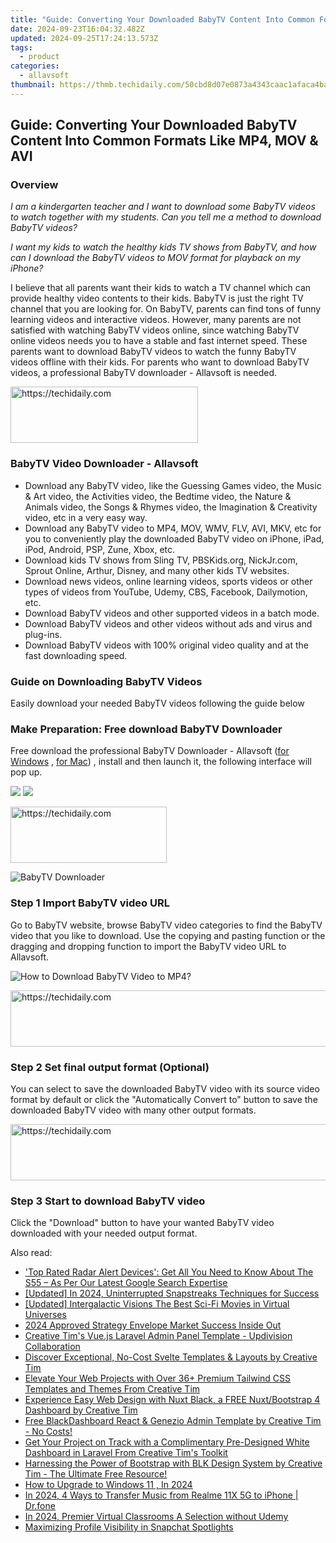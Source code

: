 ```yaml
---
title: "Guide: Converting Your Downloaded BabyTV Content Into Common Formats Like MP4, MOV & AVI"
date: 2024-09-23T16:04:32.482Z
updated: 2024-09-25T17:24:13.573Z
tags:
  - product
categories:
  - allavsoft
thumbnail: https://thmb.techidaily.com/50cbd8d07e0873a4343caac1afaca4ba3bdd492ab0995e73547b18cbc746d1e9.png
---
```


## Guide: Converting Your Downloaded BabyTV Content Into Common Formats Like MP4, MOV & AVI

### Overview

_I am a kindergarten teacher and I want to download some BabyTV videos to watch together with my students. Can you tell me a method to download BabyTV videos?_

_I want my kids to watch the healthy kids TV shows from BabyTV, and how can I download the BabyTV videos to MOV format for playback on my iPhone?_

I believe that all parents want their kids to watch a TV channel which can provide healthy video contents to their kids. BabyTV is just the right TV channel that you are looking for. On BabyTV, parents can find tons of funny learning videos and interactive videos. However, many parents are not satisfied with watching BabyTV videos online, since watching BabyTV online videos needs you to have a stable and fast internet speed. These parents want to download BabyTV videos to watch the funny BabyTV videos offline with their kids. For parents who want to download BabyTV videos, a professional BabyTV downloader - Allavsoft is needed.

<!-- affiliate ads begin -->
<a href="https://aligracehair.sjv.io/c/5597632/1915865/19272" target="_top" id="1915865">
  <img src="//a.impactradius-go.com/display-ad/19272-1915865" border="0" alt="https://techidaily.com" width="300" height="90"/>
</a>
<img height="0" width="0" src="https://aligracehair.sjv.io/i/5597632/1915865/19272" style="position:absolute;visibility:hidden;" border="0" />
<!-- affiliate ads end -->

### BabyTV Video Downloader - Allavsoft

* Download any BabyTV video, like the Guessing Games video, the Music & Art video, the Activities video, the Bedtime video, the Nature & Animals video, the Songs & Rhymes video, the Imagination & Creativity video, etc in a very easy way.
* Download any BabyTV video to MP4, MOV, WMV, FLV, AVI, MKV, etc for you to conveniently play the downloaded BabyTV video on iPhone, iPad, iPod, Android, PSP, Zune, Xbox, etc.
* Download kids TV shows from Sling TV, PBSKids.org, NickJr.com, Sprout Online, Arthur, Disney, and many other kids TV websites.
* Download news videos, online learning videos, sports videos or other types of videos from YouTube, Udemy, CBS, Facebook, Dailymotion, etc.
* Download BabyTV videos and other supported videos in a batch mode.
* Download BabyTV videos and other videos without ads and virus and plug-ins.
* Download BabyTV videos with 100% original video quality and at the fast downloading speed.

### Guide on Downloading BabyTV Videos

Easily download your needed BabyTV videos following the guide below

### Make Preparation: Free download BabyTV Downloader

Free download the professional BabyTV Downloader - Allavsoft ([for Windows](https://tools.techidaily.com/allavsoft/products/) , [for Mac](https://tools.techidaily.com/allavsoft/products/)) , install and then launch it, the following interface will pop up.

[![](https://www.allavsoft.com/how-to/../images/how-to/free-download-win.jpg)](https://tools.techidaily.com/allavsoft/products/) [![](https://www.allavsoft.com/how-to/../images/how-to/free-download-mac.jpg)](https://tools.techidaily.com/allavsoft/products/)

<!-- affiliate ads begin -->
<a href="https://aligracehair.sjv.io/c/5597632/2135354/19272" target="_top" id="2135354">
  <img src="//a.impactradius-go.com/display-ad/19272-2135354" border="0" alt="https://techidaily.com" width="250" height="90"/>
</a>
<img height="0" width="0" src="https://aligracehair.sjv.io/i/5597632/2135354/19272" style="position:absolute;visibility:hidden;" border="0" />
<!-- affiliate ads end -->

![BabyTV Downloader](https://www.allavsoft.com/how-to/../images/allavsoft/screen-shot-600.jpg)

### Step 1 Import BabyTV video URL

Go to BabyTV website, browse BabyTV video categories to find the BabyTV video that you like to download. Use the copying and pasting function or the dragging and dropping function to import the BabyTV video URL to Allavsoft.

![How to Download BabyTV Video to MP4?](https://www.allavsoft.com/how-to/../images/how-to/download-rtmp-video/download-rtmp-video.jpg)

<!-- affiliate ads begin -->
<a href="https://appsumo.8odi.net/c/5597632/2075461/7443" target="_top" id="2075461">
  <img src="//a.impactradius-go.com/display-ad/7443-2075461" border="0" alt="https://techidaily.com" width="728" height="90"/>
</a>
<img height="0" width="0" src="https://appsumo.8odi.net/i/5597632/2075461/7443" style="position:absolute;visibility:hidden;" border="0" />
<!-- affiliate ads end -->

### Step 2 Set final output format (Optional)

You can select to save the downloaded BabyTV video with its source video format by default or click the "Automatically Convert to" button to save the downloaded BabyTV video with many other output formats.

<!-- affiliate ads begin -->
<a href="https://appsumo.8odi.net/c/5597632/2130871/7443" target="_top" id="2130871">
  <img src="//a.impactradius-go.com/display-ad/7443-2130871" border="0" alt="https://techidaily.com" width="728" height="90"/>
</a>
<img height="0" width="0" src="https://appsumo.8odi.net/i/5597632/2130871/7443" style="position:absolute;visibility:hidden;" border="0" />
<!-- affiliate ads end -->

### Step 3 Start to download BabyTV video

Click the "Download" button to have your wanted BabyTV video downloaded with your needed output format.

<ins class="adsbygoogle"
     style="display:block"
     data-ad-format="autorelaxed"
     data-ad-client="ca-pub-7571918770474297"
     data-ad-slot="1223367746"></ins>

<ins class="adsbygoogle"
     style="display:block"
     data-ad-client="ca-pub-7571918770474297"
     data-ad-slot="8358498916"
     data-ad-format="auto"
     data-full-width-responsive="true"></ins>

<span class="atpl-alsoreadstyle">Also read:</span>
<div><ul>
<li><a href="https://buynow-marvelous.techidaily.com/top-rated-radar-alert-devices-get-all-you-need-to-know-about-the-s55-as-per-our-latest-google-search-expertise/"><u>'Top Rated Radar Alert Devices': Get All You Need to Know About The S55 – As Per Our Latest Google Search Expertise</u></a></li>
<li><a href="https://snapchat-videos.techidaily.com/updated-in-2024-uninterrupted-snapstreaks-techniques-for-success/"><u>[Updated] In 2024, Uninterrupted Snapstreaks Techniques for Success</u></a></li>
<li><a href="https://extra-skills.techidaily.com/updated-intergalactic-visions-the-best-sci-fi-movies-in-virtual-universes/"><u>[Updated] Intergalactic Visions The Best Sci-Fi Movies in Virtual Universes</u></a></li>
<li><a href="https://some-skills.techidaily.com/2024-approved-strategy-envelope-market-success-inside-out/"><u>2024 Approved Strategy Envelope Market Success Inside Out</u></a></li>
<li><a href="https://fox-where.techidaily.com/creative-tims-vuejs-laravel-admin-panel-template-updivision-collaboration/"><u>Creative Tim's Vue.js Laravel Admin Panel Template - Updivision Collaboration</u></a></li>
<li><a href="https://fox-where.techidaily.com/discover-exceptional-no-cost-svelte-templates-and-layouts-by-creative-tim/"><u>Discover Exceptional, No-Cost Svelte Templates & Layouts by Creative Tim</u></a></li>
<li><a href="https://fox-where.techidaily.com/elevate-your-web-projects-with-over-36plus-premium-tailwind-css-templates-and-themes-from-creative-tim/"><u>Elevate Your Web Projects with Over 36+ Premium Tailwind CSS Templates and Themes From Creative Tim</u></a></li>
<li><a href="https://fox-where.techidaily.com/experience-easy-web-design-with-nuxt-black-a-free-nuxtbootstrap-4-dashboard-by-creative-tim/"><u>Experience Easy Web Design with Nuxt Black, a FREE Nuxt/Bootstrap 4 Dashboard by Creative Tim</u></a></li>
<li><a href="https://fox-where.techidaily.com/free-blackdashboard-react-and-genezio-admin-template-by-creative-tim-no-costs/"><u>Free BlackDashboard React & Genezio Admin Template by Creative Tim - No Costs!</u></a></li>
<li><a href="https://fox-where.techidaily.com/get-your-project-on-track-with-a-complimentary-pre-designed-white-dashboard-in-laravel-from-creative-tims-toolkit/"><u>Get Your Project on Track with a Complimentary Pre-Designed White Dashboard in Laravel From Creative Tim's Toolkit</u></a></li>
<li><a href="https://fox-where.techidaily.com/harnessing-the-power-of-bootstrap-with-blk-design-system-by-creative-tim-the-ultimate-free-resource/"><u>Harnessing the Power of Bootstrap with BLK Design System by Creative Tim - The Ultimate Free Resource!</u></a></li>
<li><a href="https://some-techniques.techidaily.com/how-to-upgrade-to-windows-11-in-2024/"><u>How to Upgrade to Windows 11 , In 2024</u></a></li>
<li><a href="https://android-transfer.techidaily.com/in-2024-4-ways-to-transfer-music-from-realme-11x-5g-to-iphone-drfone-by-drfone-transfer-from-android-transfer-from-android/"><u>In 2024, 4 Ways to Transfer Music from Realme 11X 5G to iPhone | Dr.fone</u></a></li>
<li><a href="https://screen-video-capture.techidaily.com/in-2024-premier-virtual-classrooms-a-selection-without-udemy/"><u>In 2024, Premier Virtual Classrooms A Selection without Udemy</u></a></li>
<li><a href="https://extra-resources.techidaily.com/maximizing-profile-visibility-in-snapchat-spotlights/"><u>Maximizing Profile Visibility in Snapchat Spotlights</u></a></li>
</ul></div>

